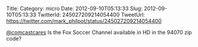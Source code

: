 Title: 
Category: micro
Date: 2012-09-10T05:13:33
Slug: 2012-09-10T05:13:33
TwitterId: 245027209214054400
TweetUrl: https://twitter.com/mark_philpot/status/245027209214054400

[@comcastcares](https://twitter.com/comcastcares) Is the Fox Soccer Channel available in HD in the 94070 zip code?